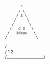            ^
          / \
         / 3 \
        /     \
       /       \
      /   d 3   \
     /   ideas   \
    /             \
   /               \
  / 1             2 \
 /___________________\
